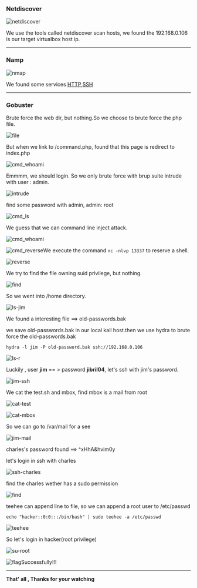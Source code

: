 

### **Netdiscover**

![netdiscover](images/dc4/netdiscover.png)

We use the tools called netdiscover scan hosts, we found the 192.168.0.106 is our target virtualbox host ip.

------

### **Namp**

![nmap](images/dc4/nmap.png)

We found some services <u>HTTP</u>,<u>SSH</u>

------

### Gobuster

Brute force the web dir, but nothing.So we choose to brute force the php file.

![file](images/dc4/file.png)

But when we  link to /command.php, found that this page is redirect to index.php

![cmd_whoami](images/dc4/cmd_whoami.png)

Emmmm, we should login. So we only brute force with brup suite intrude with user : admin.

![intrude](images/dc4/intrude.png)

find some password with admin,  admin: root

![cmd_ls](images/dc4/cmd_ls.png)



We guess that we can command line inject attack.

![cmd_whoami](images/dc4/cmd_whoami.png)

![cmd_reverse](images/dc4/cmd_reverse.png)We execute the command `nc -nlvp 13337` to reserve a shell.

![reverse](images/dc4/reverse.png)

We try to find the file owning suid privilege, but nothing.

![find](images/dc4/find.png)

So we went into /home directory.

![ls-jim](images/dc4/ls-jim.png)

We found a interesting file ==> old-passwords.bak

we save old-passwords.bak in our local kail host.then we use hydra to brute force the old-passwords.bak

`hydra -l jim -P old-password.bak ssh://192.168.0.106`

![ls-r](images/dc4/ls-r.png)

Luckily , user **jim** == > password  **jibril04**, let's ssh with jim's password.

![jim-ssh](images/dc4/jim-ssh.png)

We cat  the test.sh and mbox, find mbox is a mail from root

![cat-test](images/dc4/cat-test.png)

![cat-mbox](images/dc4/cat-mbox.png)

So we can go to /var/mail for a see

![jim-mail](images/dc4/jim-mail.png)

charles's password found ==> ^xHhA&hvim0y

let's login in ssh with charles

![ssh-charles](images/dc4/ssh-charles.png)

find the charles wether has a sudo permission

![find](images/dc4/find.png)

teehee can append line to file, so we can append a root user to /etc/passwd

`echo "hacker::0:0:::/bin/bash" | sudo teehee -a /etc/passwd`

![teehee](images/dc4/teehee.png)

So let's login in hacker(root privilege)

![su-root](images/dc4/su-root.png)

![flag](images/dc4/flag.png)Successfully!!!

------

**That' all , Thanks for your watching**